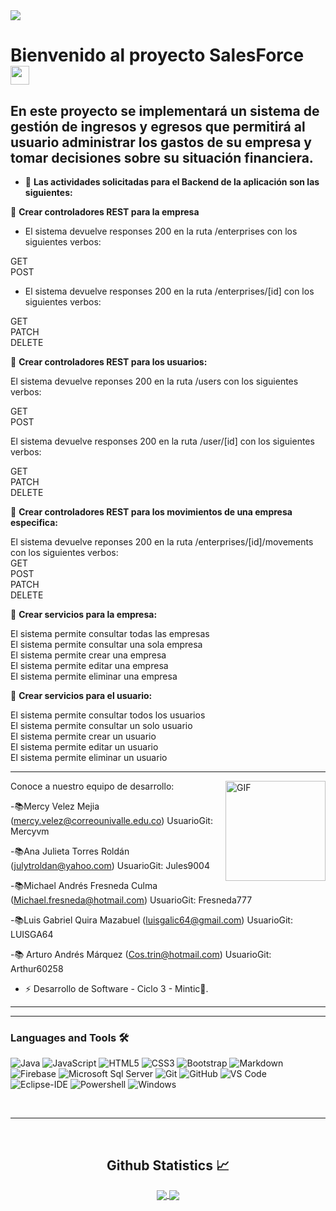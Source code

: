 <img align="center" src="https://github.com/Mercyvm/ProyectoDevs/blob/main/1.jpg"> 

# Bienvenido al proyecto SalesForce <img width="30px" src="https://media.tenor.com/images/3b388fe03da271d2674faf85eb7c3fcd/tenor.gif" />

## En este proyecto se implementará un sistema de gestión de ingresos y egresos que permitirá al usuario administrar los gastos de su empresa y tomar decisiones sobre su situación financiera. 

- 💬 **Las actividades solicitadas para el Backend de la aplicación son las siguientes:**

🌱  **Crear controladores REST para la empresa** 

- El sistema devuelve responses 200 en la ruta /enterprises con los siguientes verbos:

GET
<br />
POST

- El sistema devuelve responses 200 en la ruta /enterprises/[id] con los siguientes verbos:

GET 
<br />
PATCH
<br />
DELETE

🌱  **Crear controladores REST para los usuarios:**

El sistema devuelve reponses 200 en la ruta /users con los siguientes verbos:

GET
<br />
POST
<br />

El sistema devuelve responses 200 en la ruta /user/[id] con los siguientes verbos:

GET
<br />
PATCH
<br />
DELETE
<br />

🌱  **Crear controladores REST para los movimientos de una empresa especifica:**

El sistema devuelve reponses 200 en la ruta /enterprises/[id]/movements con los siguientes verbos:
<br />
GET
<br />
POST
<br />
PATCH
<br />
DELETE
<br />

🌱  **Crear servicios para la empresa:**

El sistema permite consultar todas las empresas <br />
El sistema permite consultar una sola empresa<br />
El sistema permite crear una empresa<br />
El sistema permite editar una empresa<br />
El sistema permite eliminar una empresa<br />

🌱 **Crear servicios para el usuario:**

El sistema permite consultar todos los usuarios<br />
El sistema permite consultar un solo usuario<br />
El sistema permite crear un usuario<br />
El sistema permite editar un usuario<br />
El sistema permite eliminar un usuario<br />

------------

<img align="right" alt="GIF" height="160px" src="https://media.giphy.com/media/du3J3cXyzhj75IOgvA/giphy.gif" />
Conoce a nuestro equipo de desarrollo:


-📚Mercy Velez Mejia (mercy.velez@correounivalle.edu.co) UsuarioGit: Mercyvm

-📚Ana Julieta Torres Roldán (julytroldan@yahoo.com) UsuarioGit: Jules9004

-📚Michael Andrés Fresneda Culma (Michael.fresneda@hotmail.com) UsuarioGit: Fresneda777

-📚Luis Gabriel Quira Mazabuel (luisgalic64@gmail.com) UsuarioGit: LUISGA64

-📚 Arturo Andrés Márquez (Cos.trin@hotmail.com) UsuarioGit: Arthur60258

- ⚡  Desarrollo de Software - Ciclo 3 - Mintic🎱.

---
---

### Languages and Tools 🛠 

![Java](http://img.shields.io/badge/-Java-5B4638?style=flat-square&logo=java&logoColor=ffffff)
![JavaScript](https://img.shields.io/badge/-JavaScript-%23F7DF1C?style=flat-square&logo=javascript&logoColor=000000&labelColor=%23F7DF1C&color=%23FFCE5A)
![HTML5](https://img.shields.io/badge/-HTML5-%23E44D27?style=flat-square&logo=html5&logoColor=ffffff)
![CSS3](https://img.shields.io/badge/-CSS3-%231572B6?style=flat-square&logo=css3)
![Bootstrap](https://img.shields.io/badge/-Bootstrap-563D7C?style=flat-square&logo=Bootstrap)
![Markdown](https://img.shields.io/badge/-Markdown-000000?style=flat-square&logo=markdown)
![Firebase](https://img.shields.io/badge/-Firebase-FFCA28?style=flat-square&logo=firebase&logoColor=ffffff)
![Microsoft Sql Server](https://img.shields.io/badge/-Sql%20Server-CC2927?style=flat-square&logo=microsoft-sql-server&logoColor=ffffff)
![Git](https://img.shields.io/badge/-Git-%23F05032?style=flat-square&logo=git&logoColor=%23ffffff)
![GitHub](https://img.shields.io/badge/-GitHub-181717?style=flat-square&logo=github)
![VS Code](http://img.shields.io/badge/-VS%20Code-007ACC?style=flat-square&logo=visual-studio-code&logoColor=ffffff)
![Eclipse-IDE](http://img.shields.io/badge/-Eclipse-2C2255?style=flat-square&logo=eclipse&logoColor=ffffff)
![Powershell](http://img.shields.io/badge/-Powershell-5391FE?style=flat-square&logo=powershell&logoColor=ffffff)
![Windows](http://img.shields.io/badge/-Windows-0078D6?style=flat-square&logo=windows&logoColor=ffffff)

<br/>

---

<br/>

  <h2 align="center"> Github Statistics 📈 </h2>
  
  <div align="center"> 
     <a href="">
      <img align="center" src="https://github-readme-stats-sigma-five.vercel.app/api?username=Bgstatic&show_icons=true&include_all_commits=true&count_private=true&theme=react&line_height=40" />
    </a>
    <a href="">
      <img align="center" src="https://github-readme-stats.vercel.app/api/top-langs/?username=Bgstatic&theme=react&line_height=40&hide=css"/>
    </a>
</div
  
<br/>
